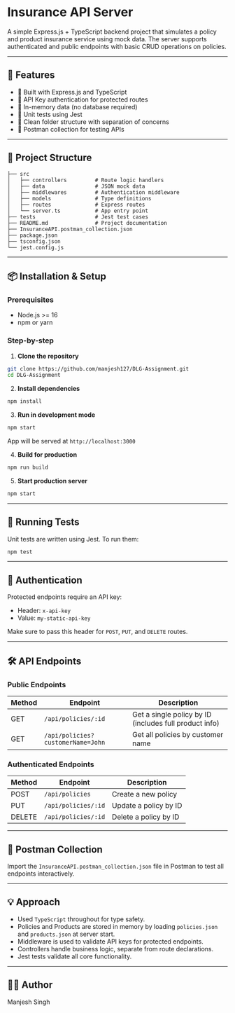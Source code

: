 # Insurance API Server

A simple Express.js + TypeScript backend project that simulates a policy and product insurance service using mock data. The server supports authenticated and public endpoints with basic CRUD operations on policies.

---

## 📌 Features

- 🚀 Built with Express.js and TypeScript
- 🔐 API Key authentication for protected routes
- 🧠 In-memory data (no database required)
- 🧪 Unit tests using Jest
- 📁 Clean folder structure with separation of concerns
- 📄 Postman collection for testing APIs

---

## 📂 Project Structure

```
├── src
│   ├── controllers         # Route logic handlers
│   ├── data                # JSON mock data
│   ├── middlewares         # Authentication middleware
│   ├── models              # Type definitions
│   ├── routes              # Express routes
│   └── server.ts           # App entry point
├── tests                   # Jest test cases
├── README.md               # Project documentation
├── InsuranceAPI.postman_collection.json
├── package.json
├── tsconfig.json
└── jest.config.js
```

---

## 📦 Installation & Setup

### Prerequisites
- Node.js >= 16
- npm or yarn

### Step-by-step

1. **Clone the repository**
```bash
git clone https://github.com/manjesh127/DLG-Assignment.git
cd DLG-Assignment
```

2. **Install dependencies**
```bash
npm install
```

3. **Run in development mode**
```bash
npm start
```
App will be served at `http://localhost:3000`

4. **Build for production**
```bash
npm run build
```

5. **Start production server**
```bash
npm start
```

---

## 🧪 Running Tests

Unit tests are written using Jest.
To run them:
```bash
npm test
```

---

## 🔐 Authentication

Protected endpoints require an API key:
- Header: `x-api-key`
- Value: `my-static-api-key`

Make sure to pass this header for `POST`, `PUT`, and `DELETE` routes.

---

## 🛠 API Endpoints

### Public Endpoints
| Method | Endpoint | Description |
|--------|----------|-------------|
| GET | `/api/policies/:id` | Get a single policy by ID (includes full product info) |
| GET | `/api/policies?customerName=John` | Get all policies by customer name |

### Authenticated Endpoints
| Method | Endpoint | Description |
|--------|----------|-------------|
| POST | `/api/policies` | Create a new policy |
| PUT | `/api/policies/:id` | Update a policy by ID |
| DELETE | `/api/policies/:id` | Delete a policy by ID |

---

## 🧪 Postman Collection

Import the `InsuranceAPI.postman_collection.json` file in Postman to test all endpoints interactively.

---

## 💡 Approach

- Used `TypeScript` throughout for type safety.
- Policies and Products are stored in memory by loading `policies.json` and `products.json` at server start.
- Middleware is used to validate API keys for protected endpoints.
- Controllers handle business logic, separate from route declarations.
- Jest tests validate all core functionality.

---

## 🧑‍💻 Author
Manjesh Singh
